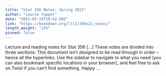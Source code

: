 ```yaml
---
title: "Stat 356 Notes: Spring 2021"
author: "Laurie Tupper"
date: "2021-03-23T19:42:50Z"
link: "https://bookdown.org/llt1/356s21_notes/"
length_weight: "23%"
pinned: false
---
```


Lecture and reading notes for Stat 356 [...] These notes are divided into three sections: This document isn’t designed to be read through in order – hence all the hyperlinks. Use the sidebar to navigate to what you need (you can also bookmark specific locations in your browser), and feel free to ask on Twist if you can’t find something. Happy ...
